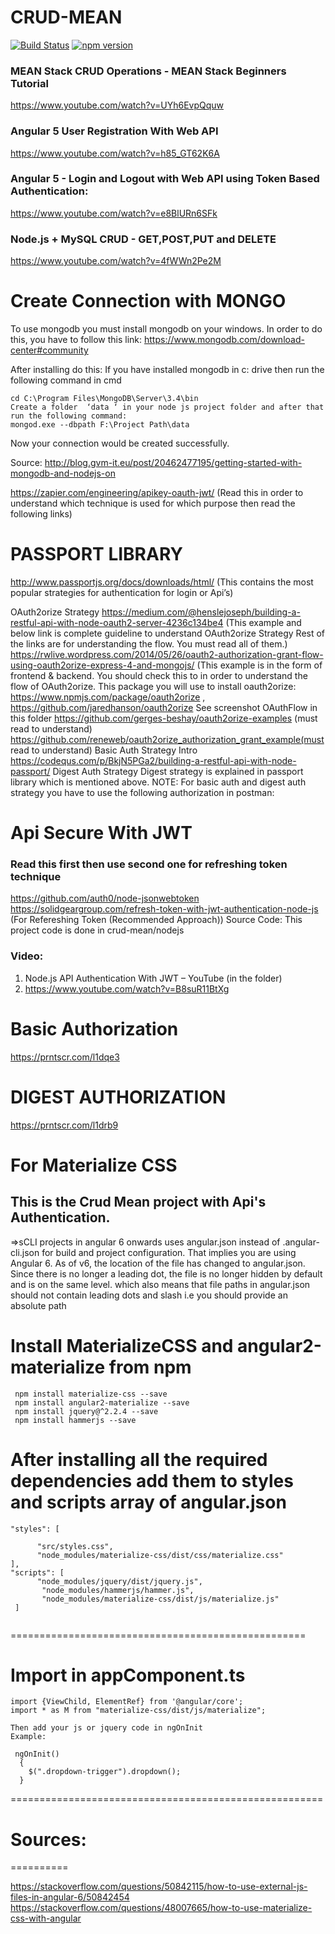 # CRUD-MEAN

[![Build Status](https://travis-ci.org/angular/angular.svg?branch=master)](https://travis-ci.org/angular/angular)
[![npm version](https://badge.fury.io/js/%40angular%2Fcore.svg)](https://www.npmjs.com/@angular/core)

### MEAN Stack CRUD Operations - MEAN Stack Beginners Tutorial
https://www.youtube.com/watch?v=UYh6EvpQquw

### Angular 5 User Registration With Web API
https://www.youtube.com/watch?v=h85_GT62K6A

### Angular 5 - Login and Logout with Web API using Token Based Authentication:
https://www.youtube.com/watch?v=e8BlURn6SFk

### Node.js + MySQL CRUD - GET,POST,PUT and DELETE
https://www.youtube.com/watch?v=4fWWn2Pe2M

# Create Connection with MONGO

To use mongodb you must install mongodb on your windows.
In order to do this, you have to follow this link: 
https://www.mongodb.com/download-center#community

After installing do this:
If you have installed mongodb in c: drive then run the following command in cmd
```
cd C:\Program Files\MongoDB\Server\3.4\bin
Create a folder  ‘data ‘ in your node js project folder and after that run the following command:
mongod.exe --dbpath F:\Project Path\data
```
Now your connection would be created successfully.

Source: http://blog.gvm-it.eu/post/20462477195/getting-started-with-mongodb-and-nodejs-on


https://zapier.com/engineering/apikey-oauth-jwt/ (Read this in order to understand which technique is used for which purpose then read the following links)
# PASSPORT LIBRARY
http://www.passportjs.org/docs/downloads/html/ (This contains the most popular strategies for authentication for login or Api’s)

OAuth2orize Strategy
https://medium.com/@henslejoseph/building-a-restful-api-with-node-oauth2-server-4236c134be4 (This example and below link is complete guideline to understand OAuth2orize Strategy Rest of the links are for understanding the flow. You must read all of them.)
https://rwlive.wordpress.com/2014/05/26/oauth2-authorization-grant-flow-using-oauth2orize-express-4-and-mongojs/ (This example is in the form of frontend & backend. You should check this to in order to understand the flow of OAuth2orize.
This package you will use to install oauth2orize: https://www.npmjs.com/package/oauth2orize , https://github.com/jaredhanson/oauth2orize
See screenshot OAuthFlow in this folder
https://github.com/gerges-beshay/oauth2orize-examples (must read to understand)
https://github.com/reneweb/oauth2orize_authorization_grant_example(must read to understand)
Basic Auth Strategy Intro
https://codequs.com/p/BkjN5PGa2/building-a-restful-api-with-node-passport/
Digest Auth Strategy 
Digest strategy is explained in passport library which is mentioned above. 
NOTE: For basic auth and digest auth strategy  you have to use the following authorization in postman:

# Api Secure With JWT
### Read this first then use second one for refreshing token technique
https://github.com/auth0/node-jsonwebtoken
https://solidgeargroup.com/refresh-token-with-jwt-authentication-node-js (For Refereshing Token (Recommended Approach))
Source Code: This project code is done in crud-mean/nodejs

### Video: 
1.	Node.js API Authentication With JWT – YouTube (in the folder)
2.	 https://www.youtube.com/watch?v=B8suR11BtXg

# Basic Authorization
https://prntscr.com/l1dqe3

# DIGEST AUTHORIZATION
https://prntscr.com/l1drb9

# For Materialize CSS

## This is the Crud Mean project with Api's Authentication.

=>sCLI projects in angular 6 onwards uses angular.json instead of .angular-cli.json for build and project configuration. That implies you are using Angular 6. 
As of v6, the location of the file has changed to angular.json. Since there is no longer a leading dot, the file is no longer hidden by default and is on the same level. which also means that file paths in angular.json should not contain leading dots and slash i.e you should provide an absolute path 

# Install MaterializeCSS and angular2-materialize from npm

```
 npm install materialize-css --save 
 npm install angular2-materialize --save 
 npm install jquery@^2.2.4 --save
 npm install hammerjs --save
```
After installing all the required dependencies add them to styles and scripts array of angular.json
=============================================
```
"styles": [

      "src/styles.css",
      "node_modules/materialize-css/dist/css/materialize.css"
],
"scripts": [
      "node_modules/jquery/dist/jquery.js",
       "node_modules/hammerjs/hammer.js",
       "node_modules/materialize-css/dist/js/materialize.js"
 ]
 
 ```
===================================================
# Import in appComponent.ts

```
import {ViewChild, ElementRef} from '@angular/core';
import * as M from "materialize-css/dist/js/materialize";

Then add your js or jquery code in ngOnInit
Example:

 ngOnInit()
  {
    $(".dropdown-trigger").dropdown();
  }
 ```
======================================================

# Sources:
==========

https://stackoverflow.com/questions/50842115/how-to-use-external-js-files-in-angular-6/50842454
https://stackoverflow.com/questions/48007665/how-to-use-materialize-css-with-angular
